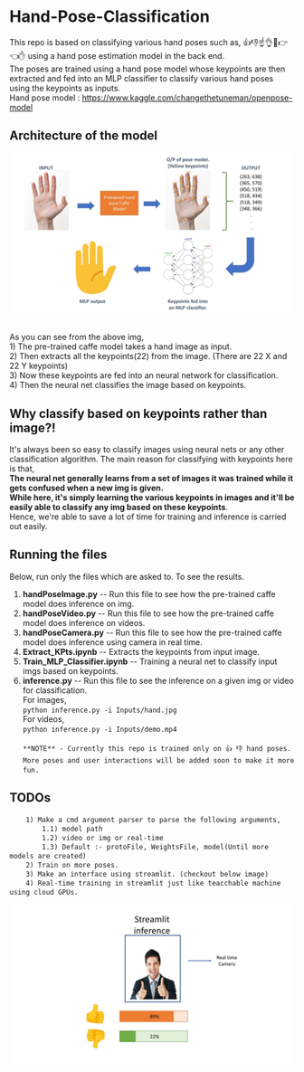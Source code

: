 # Hand-Pose-Classification

This repo is based on classifying various hand poses such as, 👍👎☝👌👊👉👈✋ using a hand pose estimation model in the back end.<br>
The poses are trained using a hand pose model whose keypoints are then extracted and fed into an MLP classifier to classify various hand poses using the keypoints as inputs. <br>
Hand pose model : https://www.kaggle.com/changethetuneman/openpose-model

## Architecture of the model
<img src="https://github.com/AdityaNikhil/Hand-Pose-Classification/blob/master/assets/Model_arch.jpg" width=800 /> ![]()

As you can see from the above img,<br>
    1) The pre-trained caffe model takes a hand image as input. <br>
    2) Then extracts all the keypoints(22) from the image. (There are 22 X and 22 Y keypoints)<br>
    3) Now these keypoints are fed into an neural network for classification.<br>
    4) Then the neural net classifies the image based on keypoints.
    
## Why classify based on keypoints rather than image?!
It's always been so easy to classify images using neural nets or any other classification algorithm. The main reason for classifying with keypoints here is that,<br>
**The neural net generally learns from a set of images it was trained while it gets confused when a new img is given.<br> 
While here, it's simply learning the various keypoints in images and it'll be easily able to classify any img based on these keypoints**. <br> Hence,
we're able to save a lot of time for training and inference is carried out easily.

## Running the files
Below, run only the files which are asked to. To see the results.<br>

1) **handPoseImage.py** -- Run this file to see how the pre-trained caffe model does inference on img. <br>
2) **handPoseVideo.py** -- Run this file to see how the pre-trained caffe model does inference on videos. <br>
3) **handPoseCamera.py** -- Run this file to see how the pre-trained caffe model does inference using camera in real time. <br>
4) **Extract_KPts.ipynb** -- Extracts the keypoints from input image.<br>
5) **Train_MLP_Classifier.ipynb** -- Training a neural net to classify input imgs based on keypoints. <br>
6) **inference.py** -- Run this file to see the inference on a given img or video for classification.<br>
        For images,<br>
            `python inference.py -i Inputs/hand.jpg` <br>
        For videos,<br>
            `python inference.py -i Inputs/demo.mp4` <br>         
`**NOTE** - Currently this repo is trained only on 👍 👎 hand poses. More poses and user interactions will be added soon to make it more fun. `

## TODOs
        1) Make a cmd argument parser to parse the following arguments,
            1.1) model path
            1.2) video or img or real-time
            1.3) Default :- protoFile, WeightsFile, model(Until more models are created)
        2) Train on more poses.
        3) Make an interface using streamlit. (checkout below image)
        4) Real-time training in streamlit just like teacchable machine using cloud GPUs.
        
<img src="https://github.com/AdityaNikhil/Hand-Pose-Classification/blob/master/assets/streamlit_inference.jpg" width=800 /> ![]()      
